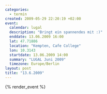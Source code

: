 ```yaml
--- 
categories: 
  - termin
created: 2009-05-29 22:20:19 +02:00
event: 
  calendar: lugal
  description: "Bringt ein spannendes mit :)"
  enddate: 13.06.2009 16:00
  lat: 47.71886
  location: "Kempten, Cafe College"
  lon: 10.3143
  startdate: 13.06.2009 14:00
  summary: "LUGAL Juni 2009"
  timezone: Europe/Berlin
layout: post
title: "13.6.2009"
---
```


{% render_event %}



